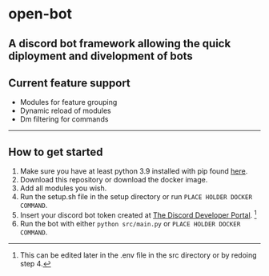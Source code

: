 # open-bot
A discord bot framework allowing the quick diployment and divelopment of bots
---
## Current feature support
 - Modules for feature grouping
 - Dynamic reload of modules
 - Dm filtering for commands
---
## How to get started 
1. Make sure you have at least python 3.9 installed with pip found [here](https://www.python.org/downloads/).
2. Download this repository or download the docker image.
3. Add all modules you wish.
4. Run the setup.sh file in the setup directory or run `PLACE HOLDER DOCKER COMMAND`.
5. Insert your discord bot token created at [The Discord Developer Portal](https://discord.com/developers/applications). [^1]
6. Run the bot with either `python src/main.py` or `PLACE HOLDER DOCKER COMMAND`.

[^1]: This can be edited later in the .env file in the src directory or by redoing step 4.
